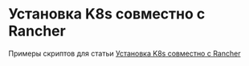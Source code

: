 # Установка K8s совместно с Rancher

Примеры скриптов для статьи [Установка K8s совместно с Rancher](https://devops.spb.ru/instrumenty-devops/kubernetes/ustanovka-k8s-sovmestno-s-rancher/)